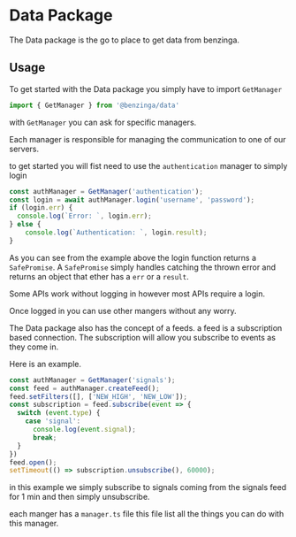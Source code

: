 # Data Package

The Data package is the go to place to get data from benzinga.

## Usage

To get started with the Data package you simply have to import `GetManager`

```ts
import { GetManager } from '@benzinga/data'
```

with `GetManager` you can ask for specific managers.

Each manager is responsible for managing the communication to one of our servers.

to get started you will fist need to use the `authentication` manager to simply login

```ts
const authManager = GetManager('authentication');
const login = await authManager.login('username', 'password');
if (login.err) {
  console.log(`Error: `, login.err);
} else {
	console.log(`Authentication: `, login.result);
}
```

As you can see from the example above the login function returns a `SafePromise`. A `SafePromise` simply handles catching the thrown error and returns an object that ether has a `err` or a `result`.

Some APIs work without logging in however most APIs require a login.

Once logged in you can use other mangers without any worry.

The Data package also has the concept of a feeds. a feed is a subscription based connection. The subscription will allow you subscribe to events as they come in.

Here is an example.

```ts
const authManager = GetManager('signals');
const feed = authManager.createFeed();
feed.setFilters([], ['NEW_HIGH', 'NEW_LOW']);
const subscription = feed.subscribe(event => {
  switch (event.type) {
    case 'signal':
      console.log(event.signal);
      break;
  }
})
feed.open();
setTimeout(() => subscription.unsubscribe(), 60000);
```

in this example we simply subscribe to signals coming from the signals feed for 1 min and then simply unsubscribe.

each manger has a `manager.ts` file this file list all the things you can do with this manager.

